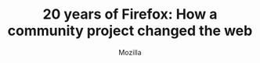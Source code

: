 ---
layout: post
title: "20 years of Firefox: How a community project changed the web"
link: https://blog.mozilla.org/en/products/firefox/firefox-milestones/
author: "Mozilla"
published_date: ""
description: "What was browsing the web like in 2004? People said things like “surfing the internet,” for starters. Excessive pop-up ads were annoying but they felt like the norm. The search bar and multiple tabs did not exist, and there seemed to be only one browser in sight. That is, until Firefox 1.0 arrived and gave it real competition."
language: "en_US"
categories: "Liens"
tags: "firefox app mozilla"
og-tags: "firefox app mozilla"
permalink: /:categories/:year/:month/:day/:title/
---